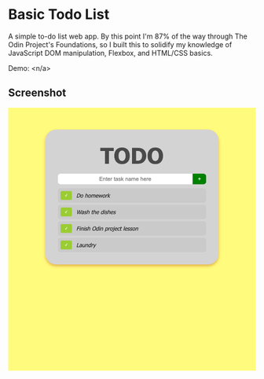 # Basic Todo List

A simple to-do list web app. By this point I'm 87% of the way through The Odin Project's Foundations, so I built this to solidify my knowledge of JavaScript DOM manipulation, Flexbox, and HTML/CSS basics. 

Demo: <n/a>

## Screenshot

![Screenshot](screenshot.png)